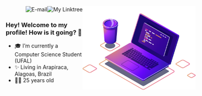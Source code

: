 <img align="right" src="./image/computer-illustration.png" width="300"/>

<a href="https://joaovictorvilela.github.io/my-linktree/">
<img align="right" alt="My Linktree" src="https://img.shields.io/badge/-My Linktree-blue"/>
</a>

<a href="mailto:joaovvsantos@protonmail.com">
<img align="right" alt="E-mail" src="https://img.shields.io/badge/-How%20to%20reach%20me-red"/>
</a>

<br/>

### Hey! Welcome to my profile! How is it going? 👋

- 🎓 I’m currently a Computer Science Student (UFAL)
- ✨ Living in Arapiraca, Alagoas, Brazil
- 👨‍🚀 25 years old
